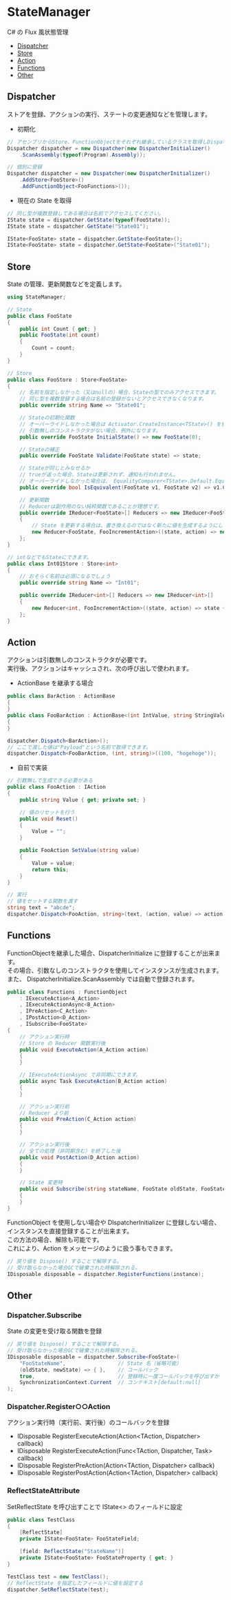 # StateManager

C# の Flux 風状態管理

- [Dispatcher](#dispatcher)
- [Store](#store)
- [Action](#action)
- [Functions](#functions)
- [Other](#other)

## Dispatcher

ストアを登録、アクションの実行、ステートの変更通知などを管理します。  

- 初期化

```C#
// アセンブリからStore、FunctionObjectをそれぞれ継承しているクラスを取得しDispatcherに登録する
Dispatcher dispatcher = new Dispatcher(new DispatcherInitializer()
	.ScanAssembly(typeof(Program).Assembly));

// 個別に登録
Dispatcher dispatcher = new Dispatcher(new DispatcherInitializer()
	.AddStore<FooStore>()
	.AddFunctionObject<FooFunctions>());
```

- 現在の State を取得

```C#
// 同じ型が複数登録してある場合は名前でアクセスしてください。
IState state = dispatcher.GetState(typeof(FooState));
IState state = dispatcher.GetState("State01");

IState<FooState> state = dispatcher.GetState<FooState>();
IState<FooState> state = dispatcher.GetState<FooState>("State01");
```

## Store

State の管理、更新関数などを定義します。
```C#
using StateManager;

// State
public class FooState
{
	public int Count { get; }
	public FooState(int count)
	{
		Count = count;
	}
}

// Store
public class FooStore : Store<FooState>
{
	// 名前を指定しなかった（又はnullの）場合、Stateの型でのみアクセスできます。
	// 同じ型を複数登録する場合は名前の登録がないとアクセスできなくなります。
	public override string Name => "State01";

	// Stateの初期化関数
	// オーバーライドしなかった場合は Activator.CreateInstance<TState>() を使用して生成されますので
	// 引数無しのコンストラクタがない場合、例外になります。
	public override FooState InitialState() => new FooState(0);

	// Stateの補正
	public override FooState Validate(FooState state) => state;

	// Stateが同じとみなせるか
	// trueが返った場合、Stateは更新されず、通知も行われません。
	// オーバーライドしなかった場合は、 EqualityComparer<TState>.Default.Equals(v1, v2) で比較されます。
	public override bool IsEquivalent(FooState v1, FooState v2) => v1.Count == v2.Count;

	// 更新関数
	// Reducerは副作用のない純粋関数であることが理想です。
	public override IReducer<FooState>[] Reducers => new IReducer<FooState>[]
	{
		// State を更新する場合は、書き換えるのではなく新たに値を生成するようにします。
		new Reducer<FooState, FooIncrementAction>((state, action) => new FooState(state.Count + 1)),
	};
}

// intなどでもStateにできます。
public class Int01Store : Store<int>
{
	// おそらく名前は必須になるでしょう
	public override string Name => "Int01";

	public override IReducer<int>[] Reducers => new IReducer<int>[]
	{
		new Reducer<int, FooIncrementAction>((state, action) => state + 1),
	};
}
```

## Action

アクションは引数無しのコンストラクタが必要です。  
実行後、アクションはキャッシュされ、次の呼び出しで使われます。

- ActionBase を継承する場合

```C#
public class BarAction : ActionBase
{
}
public class FooBarAction : ActionBase<(int IntValue, string StringValue)>
{
}

dispatcher.Dispatch<BarAction>();
// ここで渡した値は"Payload"という名前で取得できます。
dispatcher.Dispatch<FooBarAction, (int, string)>((100, "hogehoge"));
```

- 自前で実装

```C#
// 引数無しで生成できる必要がある
public class FooAction : IAction
{
	public string Value { get; private set; }

	// 値のリセットを行う
	public void Reset()
	{
		Value = "";
	}

	public FooAction SetValue(string value)
	{
		Value = value;
		return this;
	}
}

// 実行
// 値をセットする関数を渡す
string text = "abcde";
dispatcher.Dispatch<FooAction, string>(text, (action, value) => action.SetValue(value));
```

## Functions

FunctionObjectを継承した場合、DispatcherInitialize に登録することが出来ます。  
その場合、引数なしのコンストラクタを使用してインスタンスが生成されます。  
また、 DispatcherInitialize.ScanAssembly では自動で登録されます。

```C#
public class Functions : FunctionObject
	: IExecuteAction<A_Action>
	, IExecuteActionAsync<B_Action>
	, IPreAction<C_Action>
	, IPostAction<D_Action>
	, ISubscribe<FooState>
{
	// アクション実行時
	// Store の Reducer 関数実行後
	public void ExecuteAction(A_Action action)
	{
	}

	// IExecuteActionAsync で非同期にできます。
	public async Task ExecuteAction(B_Action action)
	{
	}

	// アクション実行前
	// Reducer より前
	public void PreAction(C_Action action)
	{
	}

	// アクション実行後
	// 全ての処理（非同期含む）を終了した後
	public void PostAction(D_Action action)
	{
	}

	// State 変更時
	public void Subscribe(string stateName, FooState oldState, FooState newState)
	{
	}
}
```

FunctionObject を使用しない場合や DIspatcherInitializer に登録しない場合、  
インスタンスを直接登録することが出来ます。  
この方法の場合、解除も可能です。  
これにより、Action をメッセージのように扱う事もできます。
```C#
// 戻り値を Dispose() することで解除する。
// 受け取らなかった場合GCで破棄された時解除される。
IDisposable disposable = dispatcher.RegisterFunctions(instance);
```

## Other

### Dispatcher.Subscribe
State の変更を受け取る関数を登録
```C#
// 戻り値を Dispose() することで解除する。
// 受け取らなかった場合GCで破棄された時解除される。
IDisposable disposable = dispatcher.Subscribe<FooState>(
	"FooStateName", 				// State 名（省略可能）
	(oldState, newState) => { },	// コールバック
	true,							// 登録時に一度コールバックを呼び出すか
	SynchronizationContext.Current	// コンテキスト[default:null]
);
```
### Dispatcher.Register○○Action
アクション実行時（実行前、実行後）のコールバックを登録
- IDisposable RegisterExecuteAction<TAction>(Action<TAction, Dispatcher> callback)
- IDisposable RegisterExecuteAction<TAction>(Func<TAction, Dispatcher, Task> callback)
- IDisposable RegisterPreAction<TAction>(Action<TAction, Dispatcher> callback)
- IDisposable RegisterPostAction<TAction>(Action<TAction, Dispatcher> callback)

### ReflectStateAttribute
SetReflectState を呼び出すことで IState<> のフィールドに設定
```C#
public class TestClass
{
	[ReflectState]
	private IState<FooState> FooStateField;

	[field: ReflectState("StateName")]
	private IState<FooState> FooStateProperty { get; }
}
```
```C#
TestClass test = new TestClass();
// ReflectState を指定したフィールドに値を設定する
dispatcher.SetReflectState(test);
```

